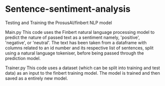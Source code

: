 # Sentence-sentiment-analysis
Testing and Training the ProsusAI/finbert NLP model

Main.py
This code uses the Finbert natural language processing model to predict the nature of passed text as a sentiment namely, 'positive', 'negative', or 'neutral'. 
The text has been taken from a dataframe with columns related to an id number and its respective list of sentences, split using a natural language tokeniser, 
before being passed through the prediction model.

Trainer.py
This code uses a dataset (which can be split into training and test data) as an input to the finbert training model. The model is trained and then saved as a entirely new model.


